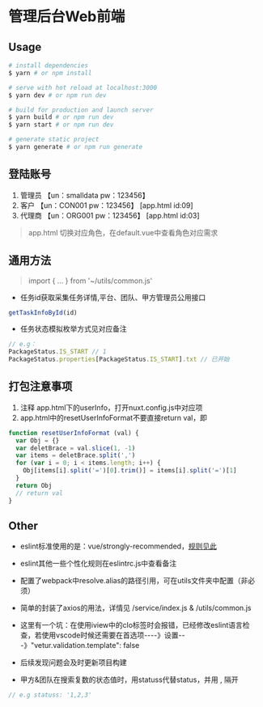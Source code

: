 # 管理后台Web前端


## Usage

``` bash
# install dependencies
$ yarn # or npm install

# serve with hot reload at localhost:3000
$ yarn dev # or npm run dev

# build for production and launch server
$ yarn build # or npm run dev
$ yarn start # or npm run dev

# generate static project
$ yarn generate # or npm run generate
```

## 登陆账号
1. 管理员 【un：smalldata pw：123456】 
2. 客户 【un：CON001 pw：123456】   [app.html id:09]
3. 代理商 【un：ORG001 pw：123456】 [app.html id:03]

> app.html 切换对应角色，在default.vue中查看角色对应需求


## 通用方法

> import { ... } from '~/utils/common.js'

*  任务id获取采集任务详情,平台、团队、甲方管理员公用接口

```js
getTaskInfoById(id)
```

*  任务状态模拟枚举方式见对应备注

```js
// e.g：
PackageStatus.IS_START // 1
PackageStatus.properties[PackageStatus.IS_START].txt // 已开始
```

## 打包注意事项


1. 注释 app.html下的userInfo，打开nuxt.config.js中对应项 
2. app.html中的resetUserInfoFormat不要直接return val，即
```js
function resetUserInfoFormat (val) {
  var Obj = {}
  var deletBrace = val.slice(1, -1)
  var items = deletBrace.split(',')
  for (var i = 0; i < items.length; i++) {
    Obj[items[i].split('=')[0].trim()] = items[i].split('=')[1]
  }
  return Obj
  // return val
}
```


## Other

* eslint标准使用的是：vue/strongly-recommended，[规则见此](https://github.com/vuejs/eslint-plugin-vue#priority-a-essential-error-preventio)

* eslint其他一些个性化规则在eslintrc.js中查看备注

* 配置了webpack中resolve.alias的路径引用，可在utils文件夹中配置（非必须）

* 简单的封装了axios的用法，详情见 /service/index.js & /utils/common.js

* 这里有一个坑：在使用iview中的clo标签时会报错，已经修改eslint语言检查，若使用vscode时候还需要在首选项----》设置---》"vetur.validation.template": false

* 后续发现问题会及时更新项目构建

* 甲方&团队在搜索复数的状态值时，用statuss代替status，并用 , 隔开
```js
// e.g statuss: '1,2,3'
```

